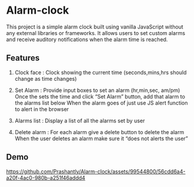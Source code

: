 
# Alarm-clock

This project is a simple alarm clock built using vanilla JavaScript without any external libraries or frameworks. It allows users to set custom alarms and receive auditory notifications when the alarm time is reached.


## Features

1) Clock face :
Clock showing the current time (seconds,mins,hrs should change as time changes)

2) Set Alarm :
Provide input boxes to set an alarm (hr,min,sec, am/pm)
Once the sets the time and click “Set Alarm” button, add that alarm to the alarms list below
When the alarm goes of just use JS alert function to alert in the browser

3) Alarms list :
Display a list of all the alarms set by user

4) Delete alarm :
For each alarm give a delete button to delete the alarm
When the user deletes an alarm make sure it “does not alerts the user”



## Demo

https://github.com/Prashantly/Alarm-clock/assets/99544800/56cdd6a4-a20f-4ac0-980b-a251f46addd4
